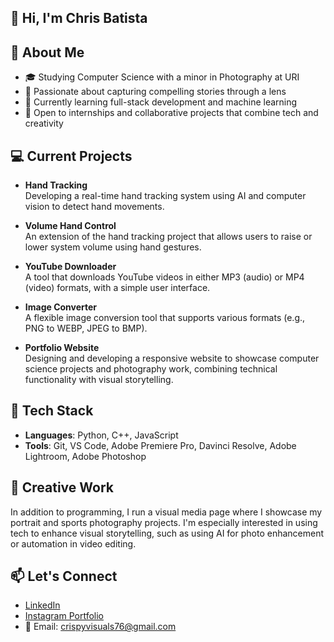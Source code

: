 ## 👋 Hi, I'm Chris Batista

## 🎯 About Me
- 🎓 Studying Computer Science with a minor in Photography at URI
- 🎥 Passionate about capturing compelling stories through a lens
- 🌱 Currently learning full-stack development and machine learning
- 🔧 Open to internships and collaborative projects that combine tech and creativity


## 💻 Current Projects
- **Hand Tracking**  
  Developing a real-time hand tracking system using AI and computer vision to detect hand movements.

- **Volume Hand Control**  
  An extension of the hand tracking project that allows users to raise or lower system volume using hand gestures.

- **YouTube Downloader**  
  A tool that downloads YouTube videos in either MP3 (audio) or MP4 (video) formats, with a simple user interface.

- **Image Converter**  
  A flexible image conversion tool that supports various formats (e.g., PNG to WEBP, JPEG to BMP).

- **Portfolio Website**  
  Designing and developing  a responsive website to showcase computer science projects and photography work, combining technical functionality with visual storytelling.



## 🧰 Tech Stack
- **Languages**: Python, C++, JavaScript
- **Tools**: Git, VS Code, Adobe Premiere Pro, Davinci Resolve, Adobe Lightroom, Adobe Photoshop

## 📸 Creative Work
In addition to programming, I run a visual media page where I showcase my portrait and sports photography projects. I'm especially interested in using tech to enhance visual storytelling, such as using AI for photo enhancement or automation in video editing.

## 📫 Let's Connect
- [LinkedIn](https://www.linkedin.com/in/chris-batista/)  
- [Instagram Portfolio](https://www.instagram.com/crispysvisuals/)  
- 📧 Email: crispyvisuals76@gmail.com
